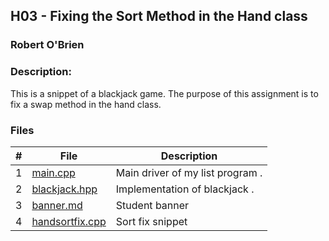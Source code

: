 ## H03 - Fixing the Sort Method in the Hand class
### Robert O'Brien
### Description:

This is a snippet of a blackjack game. The purpose of this assignment is to fix a swap method in the hand class.

### Files

|   #   | File                                                                                                                | Description                      |
| :---: | ------------------------------------------------------------------------------------------------------------------- | -------------------------------- |
|   1   | [main.cpp](https://github.com/Robert-OBrien1/2143-OOP-OBrien/blob/master/Assignments/H03/main.cpp)                  | Main driver of my list program . |
|   2   | [blackjack.hpp](https://github.com/Robert-OBrien1/2143-OOP-OBrien/blob/master/Assignments/H03/blackjack.hpp)        | Implementation of blackjack    . |
|   3   | [banner.md](https://github.com/Robert-OBrien1/2143-OOP-OBrien/blob/master/Assignments/H03/banner.md)                | Student banner                   |
|   4   | [handsortfix.cpp](https://github.com/Robert-OBrien1/2143-OOP-OBrien/blob/master/Assignments/H03/handsortfix.cpp)    | Sort fix snippet                 |
